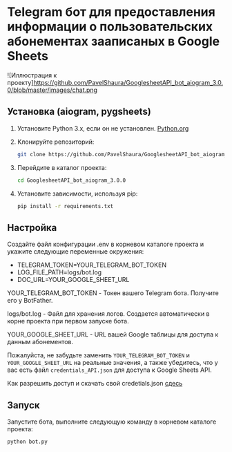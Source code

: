 # Telegram бот для предоставления информации о пользовательских абонементах зааписаных в Google Sheets

![Иллюстрация к проекту]https://github.com/PavelShaura/GooglesheetAPI_bot_aiogram_3.0.0/blob/master/images/chat.png
## Установка (aiogram, pygsheets)
1. Установите Python 3.x, если он не установлен. [Python.org](https://www.python.org/downloads/)

2. Клонируйте репозиторий:

   ```bash
   git clone https://github.com/PavelShaura/GooglesheetAPI_bot_aiogram_3.0.0
   
3. Перейдите в каталог проекта:

   ```bash
   cd GooglesheetAPI_bot_aiogram_3.0.0
   
4. Установите зависимости, используя pip:

   ```bash
   pip install -r requirements.txt
   
## Настройка

Создайте файл конфигурации .env в корневом каталоге проекта и укажите следующие переменные окружения:

* TELEGRAM_TOKEN=YOUR_TELEGRAM_BOT_TOKEN
* LOG_FILE_PATH=logs/bot.log
* DOC_URL=YOUR_GOOGLE_SHEET_URL


YOUR_TELEGRAM_BOT_TOKEN - Токен вашего Telegram бота. Получите его у BotFather.

logs/bot.log - Файл для хранения логов. Создается автоматически в корне проекта при первом запуске бота.

YOUR_GOOGLE_SHEET_URL - URL вашей Google таблицы для доступа к данным абонементов.

Пожалуйста, не забудьте заменить `YOUR_TELEGRAM_BOT_TOKEN` и `YOUR_GOOGLE_SHEET_URL` на реальные значения, а также убедитесь, что у вас есть файл `credentials_API.json` для доступа к Google Sheets API.

Как разрешить доступ и скачать свой credetials.json [сдесь](https://support.google.com/a/answer/7378726?hl=ru)

## Запуск

Запустите бота, выполните следующую команду в корневом каталоге проекта:

   ```bash 
   python bot.py
